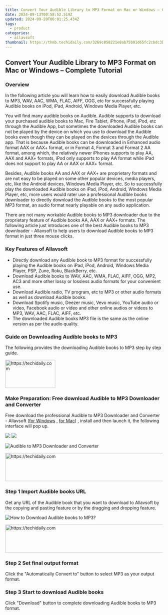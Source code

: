 ```yaml
---
title: Convert Your Audible Library to MP3 Format on Mac or Windows – Complete Tutorial
date: 2024-09-13T00:58:52.519Z
updated: 2024-09-20T00:01:25.434Z
tags:
  - product
categories:
  - allavsoft
thumbnail: https://thmb.techidaily.com/3269c858221e8ab75b91d65fc2cbdc3bf0d972fb510d01ae54b3ad8d22470d02.jpg
---
```


## Convert Your Audible Library to MP3 Format on Mac or Windows – Complete Tutorial

### Overview

In the following article you will learn how to easily download Audible books to MP3, WAV, AAC, WMA, FLAC, AIFF, OGG, etc for successfully playing Audible books on iPod, iPad, Android, Windows Media Player, etc.

You will find many audible books on Audible. Audible supports to download your purchased audible books to Mac, Fire Tablet, iPhone, iPad, iPod, etc through the Audible App, but sometimes the downloaded Audible books can not be played by the device on which you use to download the Audible books even though they can be played on the devices through the Audible app. That is because Audible books can be downloaded in Enhanced audio format AAX or AAX+ format, or in Format 4, Format 3 and Format 2 AA format, among which, the relatively newer iPhones supports to play AA, AAX and AAX+ formats, iPod only supports to play AA format while iPad does not support to play AA or AAX or AAX+ format.

Besides, Audible books AA and AAX or AAX+ are proprietary formats and are not easy to be played on some other popular devices, media players, etc, like the Android devices, Windows Media Player, etc. So to successfully play the downloaded Audible books on iPad, iPod, Android, Windows Media Player, etc, more users would rater use a professional Audible books downloader to directly download the Audible books to the most popular MP3 format, an audio format nearly playable on any audio application.

There are not many workable Audible books to MP3 downloader due to the proprietary feature of Audible books AA, AAX or AAX+ formats. The following article just introduces one of the best Audible books to MP3 downloader - Allavsoft to help users to download Audible books to MP3 format in just three mouse clicks.

### Key Features of Allavsoft

* Directly download any Audible book to MP3 format for successfully playing the Audible books on iPad, iPod, Android, Windows Media Player, PSP, Zune, Roku, BlackBerry, etc.
* Download Audible books to WAV, AAC, WMA, FLAC, AIFF, OGG, MP2, AC3 and more other lossy or lossless audio formats for your convenient use.
* Download Audible radio, TV program, etc to MP3 or other audio formats as well as download Audible books.
* Download Spotify music, Deezer music, Vevo music, YouTube audio or video, Facebook audio or video and other online audios or videos to MP3, WAV, AAC, FLAC, AIFF, etc.
* The downloaded Audible books MP3 file is the same as the online version as per the audio quality.

### Guide on Downloading Audible books to MP3

The following provides the downloading Audible books to MP3 step by step guide.

<!-- affiliate ads begin -->
<a href="https://aligracehair.sjv.io/c/5597632/2135396/19272" target="_top" id="2135396">
  <img src="//a.impactradius-go.com/display-ad/19272-2135396" border="0" alt="https://techidaily.com" width="160" height="90"/>
</a>
<img height="0" width="0" src="https://aligracehair.sjv.io/i/5597632/2135396/19272" style="position:absolute;visibility:hidden;" border="0" />
<!-- affiliate ads end -->

### Make Preparation: Free download Audible to MP3 Downloader and Converter

Free download the professional Audible to MP3 Downloader and Converter - Allavsoft ([for Windows](https://tools.techidaily.com/allavsoft/products/) , [for Mac](https://tools.techidaily.com/allavsoft/products/)) , install and then launch it, the following interface will pop up.

[![](https://www.allavsoft.com/how-to/../images/how-to/free-download-win.jpg)](https://tools.techidaily.com/allavsoft/products/) [![](https://www.allavsoft.com/how-to/../images/how-to/free-download-mac.jpg)](https://tools.techidaily.com/allavsoft/products/)

![Audible to MP3 Downloader and Converter](https://www.allavsoft.com/how-to/../images/allavsoft/screen-shot-600.jpg)

<!-- affiliate ads begin -->
<a href="https://appsumo.8odi.net/c/5597632/2144276/7443" target="_top" id="2144276">
  <img src="//a.impactradius-go.com/display-ad/7443-2144276" border="0" alt="https://techidaily.com" width="728" height="90"/>
</a>
<img height="0" width="0" src="https://appsumo.8odi.net/i/5597632/2144276/7443" style="position:absolute;visibility:hidden;" border="0" />
<!-- affiliate ads end -->

### Step 1 Import Audible books URL

Get any URL of the Audible book that you want to download to Allavsoft by the copying and pasting feature or by the dragging and dropping feature.

![How to Download Audible books to MP3?](https://www.allavsoft.com/how-to/../images/how-to/download-rtmp-video/download-rtmp-video.jpg)

<!-- affiliate ads begin -->
<a href="https://appsumo.8odi.net/c/5597632/2044583/7443" target="_top" id="2044583">
  <img src="//a.impactradius-go.com/display-ad/7443-2044583" border="0" alt="https://techidaily.com" width="728" height="90"/>
</a>
<img height="0" width="0" src="https://appsumo.8odi.net/i/5597632/2044583/7443" style="position:absolute;visibility:hidden;" border="0" />
<!-- affiliate ads end -->

### Step 2 Set final output format

Click the "Automatically Convert to" button to select MP3 as your output format.

### Step 3 Start to download Audible books

Click "Download" button to complete downloading Audible books to MP3 format.

<ins class="adsbygoogle"
     style="display:block"
     data-ad-format="autorelaxed"
     data-ad-client="ca-pub-7571918770474297"
     data-ad-slot="1223367746"></ins>

<ins class="adsbygoogle"
     style="display:block"
     data-ad-client="ca-pub-7571918770474297"
     data-ad-slot="8358498916"
     data-ad-format="auto"
     data-full-width-responsive="true"></ins>
